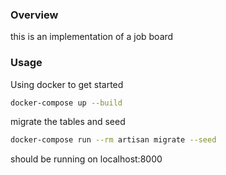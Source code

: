 ### Overview

this is an implementation of a job board 

### Usage

Using docker to get started

``` bash
docker-compose up --build 
```

migrate the tables and seed
``` bash
docker-compose run --rm artisan migrate --seed
```

should be running on localhost:8000


